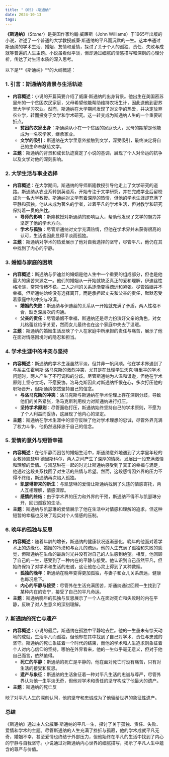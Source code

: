 ```yaml
---
title: "《05》-斯通纳"
date: 2024-10-13
tags: 
---
```

**《斯通纳》**（*Stoner*）是美国作家约翰·威廉斯（John Williams）于1965年出版的小说，讲述了一个普通的大学教授威廉·斯通纳的平凡而沉默的一生。这本书通过斯通纳的学术生活、婚姻、友情和爱情，探讨了关于个人的孤独、责任、失败与成就等普遍的人生主题。小说虽看似平淡，但却通过细腻的情感描写和深刻的心理分析，传达了对生活本质的深入思考。

以下是**《斯通纳》**的大纲概述：

### 1. **引言：斯通纳的背景与生活轨迹**
- **内容概述**：小说的开篇简要介绍了威廉·斯通纳的出身背景。他出生在美国密苏里州的一个贫困农民家庭，父母希望他能帮助维持农场生计，因此送他到密苏里大学学习农业。然而，斯通纳在大学期间发现了对文学的热爱，并决定放弃农业学，转而投身于文学和学术研究。这一转变成为斯通纳人生的一个重要转折点。
  - **贫困的农家出身**：斯通纳从小在一个贫困的家庭长大，父母的期望是他能成为一名农学家，继承家业。
  - **文学的吸引**：斯通纳在大学里意外接触到文学，深受吸引，最终决定将自己的生命奉献给文学。
- **主题**：斯通纳的背景和成长轨迹奠定了小说的基调，展现了个人对命运的抗争以及文学对他的深刻影响。

### 2. **大学生活与事业选择**
- **内容概述**：在大学期间，斯通纳的导师斯隆教授引导他走上了文学研究的道路。斯通纳从农业系转到英语系，开始专注于文学研究，并在完成学业后留校成为一名大学教授。斯通纳对文学有着深厚的热情，但他的学术生涯却充满了平静和孤独。他从未成为著名的学者，过着平凡的学术生活，但对教学和研究保持着一贯的热忱。
  - **导师的影响**：斯隆教授对斯通纳的影响巨大，帮助他发现了文学的魅力并坚定了他的学术方向。
  - **学术与孤独**：尽管斯通纳对文学充满热情，但他在学术界并未获得很高的认可，生活也因此显得平淡而孤独。
- **主题**：斯通纳对学术的热爱展示了他对自我选择的坚守，尽管平凡，他仍在其中找到了内心的宁静。

### 3. **婚姻与家庭的困境**
- **内容概述**：斯通纳与伊迪丝的婚姻是他人生中一个重要的组成部分，但也是他最大的痛苦来源之一。他们的婚姻从一开始就缺乏真正的爱和理解，伊迪丝性格冷淡，常常情绪不稳，二人之间的关系逐渐变得疏远和紧张。尽管婚姻并不幸福，但斯通纳始终没有选择离开，而是承担起丈夫和父亲的责任，默默忍受着家庭中的冲突与冷漠。
  - **婚姻的失败**：斯通纳与伊迪丝的关系从一开始就充满了矛盾，两人性格不合，缺乏深层次的沟通。
  - **父亲的责任**：尽管婚姻不幸福，斯通纳还是尽力扮演好父亲的角色，对女儿格蕾丝给予关爱，然而女儿最终也在这个家庭中失去了温暖。
- **主题**：斯通纳的婚姻生活反映了个人在家庭中所承担的责任与痛苦，展示了他在面对情感困境时的隐忍和担当。

### 4. **学术生涯中的冲突与坚持**
- **内容概述**：斯通纳的学术生涯虽然平淡，但并非一帆风顺。他在学术界遇到了与系主任霍利斯·洛马克斯的激烈冲突，尤其是在处理学生沃克·特里平的学术问题时，两人产生了不可调和的分歧。尽管斯通纳为人温和谦逊，但他在学术原则上坚守立场，不愿妥协。洛马克斯因此对斯通纳怀恨在心，多次打压他的职场晋升，但斯通纳依然坚持自己的信念。
  - **与洛马克斯的冲突**：洛马克斯与斯通纳在学术伦理上存在深刻分歧，导致他们的关系紧张，洛马克斯利用权力对斯通纳进行打压。
  - **坚持学术原则**：尽管面临打压，斯通纳始终坚持自己的学术原则，不愿为了个人利益而妥协，这展现了他内心的坚定。
- **主题**：斯通纳在学术生涯中的坚守反映了他对学术理想的忠诚，尽管外界充满了权力斗争，他仍然选择忠于自己的信念。

### 5. **爱情的意外与短暂幸福**
- **内容概述**：在他平静而困苦的婚姻生活中，斯通纳意外地遇到了大学里年轻的女教师凯瑟琳·德里斯科尔，两人之间产生了深厚的情感，发展出一段充满激情和理解的爱情。与凯瑟琳在一起的时光让斯通纳感受到了真正的幸福与满足，他通过这段关系找回了对生活的热情与希望。然而，这段感情因外界的压力不得不终结，斯通纳再次陷入孤独。
  - **凯瑟琳带来的新生**：与凯瑟琳的爱情让斯通纳找到了久违的情感寄托，两人互相理解，情感深厚。
  - **感情的终结**：由于学术界的压力和外界的干预，斯通纳不得不与凯瑟琳分开，回归孤寂的生活。
- **主题**：斯通纳与凯瑟琳的爱情展示了他在生活中对情感和理解的追求，但这种短暂的幸福也反映了现实对个人情感的压制。

### 6. **晚年的孤独与反思**
- **内容概述**：随着年龄的增长，斯通纳的健康状况逐渐恶化，晚年的他面对着学术上的边缘化、婚姻的冷漠和与女儿的疏远。他的人生充满了孤独和失败的感觉，但斯通纳在生命的最后时光并没有对自己的人生感到绝望。相反，他回顾了自己的一生，感受到了一种内在的平静与接受。他认识到自己虽然平凡，但始终保持了对学术和生活的忠诚，这让他在心灵上得到了某种救赎。
  - **孤独的晚年**：斯通纳在晚年变得更加孤独，与妻子和女儿关系疏远，健康也每况愈下。
  - **内心的平静与接受**：尽管外在生活充满困苦，斯通纳通过回顾一生找到了某种内在的安宁，接受了自己的平凡命运。
- **主题**：斯通纳晚年的孤独与反思展示了一个人在面对死亡和失败时的内在平静，反映了对人生意义的深刻理解。

### 7. **斯通纳的死亡与遗产**
- **内容概述**：小说的最后，斯通纳在孤独中平静地去世。他的一生虽未有惊天动地的成就，生活平凡而孤独，但他却在其中找到了自己对学术、责任与忠诚的坚守。斯通纳的死亡象征着一个时代的结束，而他的学术和人生追求则象征着个人对内心信仰的坚持，哪怕在外界看来，他的一生似乎毫无意义，但对于他自己而言，依然值得。
  - **死亡的平静**：斯通纳的死亡是平静的，他在面对死亡时没有痛苦，只有对生活的接受和反思。
  - **遗产与象征**：斯通纳的生活象征着一种对平凡生活的忠诚与尊严，尽管外界认为他一生平淡无奇，但他对学术和责任的坚守构成了他最大的遗产。
- **主题**：斯通纳的死亡反

映了对平凡人生的深刻认同，他的坚守和忠诚成为了他留给世界的象征性遗产。

### **总结**
《斯通纳》通过主人公威廉·斯通纳的平凡一生，探讨了关于孤独、责任、失败、爱情和学术的主题。尽管斯通纳的人生充满了挫折与孤寂，他的学术成就平凡无奇，婚姻不幸，甚至爱情也终结于外部压力，但他始终在平凡的生活中找到了内心的宁静与自我坚守。小说通过对斯通纳内心世界的细腻描写，揭示了平凡人生中蕴含的尊严与价值。
